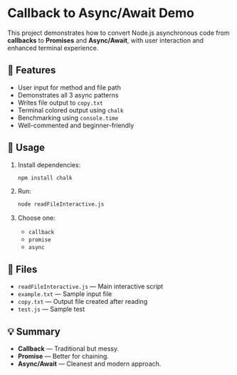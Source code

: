 # Callback to Async/Await Demo

This project demonstrates how to convert Node.js asynchronous code from **callbacks** to **Promises** and **Async/Await**, with user interaction and enhanced terminal experience.

## 🚀 Features

- User input for method and file path
- Demonstrates all 3 async patterns
- Writes file output to `copy.txt`
- Terminal colored output using `chalk`
- Benchmarking using `console.time`
- Well-commented and beginner-friendly

## 🧪 Usage

1. Install dependencies:
   ```bash
   npm install chalk
   ```

2. Run:
   ```bash
   node readFileInteractive.js
   ```

3. Choose one:
   - `callback`
   - `promise`
   - `async`

## 📁 Files

- `readFileInteractive.js` — Main interactive script
- `example.txt` — Sample input file
- `copy.txt` — Output file created after reading
- `test.js` — Sample test

## 💡 Summary

- **Callback** — Traditional but messy.
- **Promise** — Better for chaining.
- **Async/Await** — Cleanest and modern approach.

